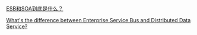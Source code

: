 [ESB和SOA到底是什么？](https://zato.io/docs/intro/esb-soa-cn.html)

[What's the difference between Enterprise Service Bus and Distributed Data Service?](https://www.quora.com/Whats-the-difference-between-Enterprise-Service-Bus-and-Distributed-Data-Service)